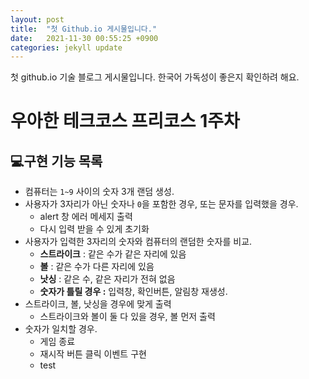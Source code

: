 ```yaml
---
layout: post
title:  "첫 Github.io 게시물입니다."
date:   2021-11-30 00:55:25 +0900
categories: jekyll update
---
```

첫 github.io 기술 블로그 게시물입니다.
한국어 가독성이 좋은지 확인하려 해요. 

# 우아한 테크코스 프리코스 1주차

## 💻구현 기능 목록

- 컴퓨터는 `1~9` 사이의 숫자 3개 랜덤 생성.
- 사용자가 3자리가 아닌 숫자나 `0`을 포함한 경우, 또는 문자를 입력했을 경우.
    - alert 창 에러 메세지 출력
    - 다시 입력 받을 수 있게 초기화
- 사용자가 입력한 3자리의 숫자와 컴퓨터의 랜덤한 숫자를 비교.
    - **스트라이크** : 같은 수가 같은 자리에 있음
    - **볼** : 같은 수가 다른 자리에 있음
    - **낫싱** : 같은 수, 같은 자리가 전혀 없음
    - **숫자가 틀릴 경우 :**  입력창, 확인버튼, 알림창 재생성.
- 스트라이크, 볼, 낫싱을 경우에 맞게 출력
    - 스트라이크와 볼이 둘 다 있을 경우, 볼 먼저 출력
- 숫자가 일치할 경우.
    - 게임 종료
    - 재시작 버튼 클릭 이벤트 구현
    - test